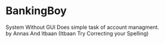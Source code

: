 # BankingBoy
System Without GUI Does simple task of account managment.  
by Annas And Itbaan
(Itbaan Try Correcting your Spelling)

